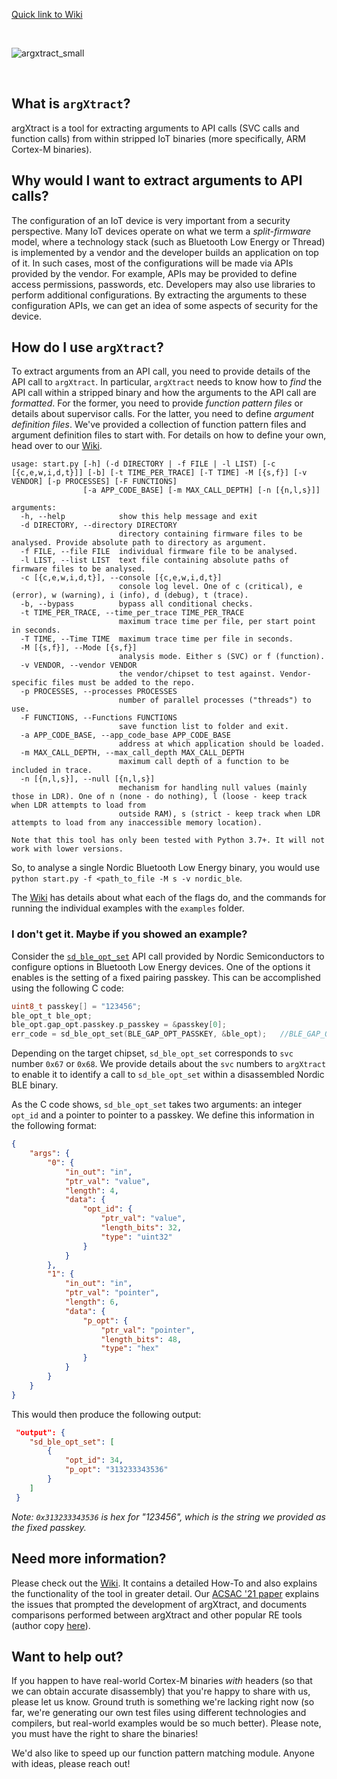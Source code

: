 [Quick link to Wiki](https://github.com/projectbtle/argXtract/wiki)


<br>

![argxtract_small](https://user-images.githubusercontent.com/29951305/103458078-9928f580-4cfc-11eb-8b3a-de2ed9bf490a.png)

<br>

## What is `argXtract`?
argXtract is a tool for extracting arguments to API calls (SVC calls and function calls) from within stripped IoT binaries (more specifically, ARM Cortex-M binaries). 

## Why would I want to extract arguments to API calls?
The configuration of an IoT device is very important from a security perspective. Many IoT devices operate on what we term a _split-firmware_ model, where a technology stack (such as Bluetooth Low Energy or Thread) is implemented by a vendor and the developer builds an application on top of it. In such cases, most of the configurations will be made via APIs provided by the vendor. For example, APIs may be provided to define access permissions, passwords, etc. Developers may also use libraries to perform additional configurations. By extracting the arguments to these configuration APIs, we can get an idea of some aspects of security for the device.

## How do I use `argXtract`?
To extract arguments from an API call, you need to provide details of the API call to `argXtract`. In particular, `argXtract` needs to know how to _find_ the API call within a stripped binary and how the arguments to the API call are _formatted_. For the former, you need to provide _function pattern files_ or details about supervisor calls. For the latter, you need to define _argument definition files_. We've provided a collection of function pattern files and argument definition files to start with. For details on how to define your own, head over to our [Wiki](https://github.com/projectbtle/argXtract/wiki).

```
usage: start.py [-h] (-d DIRECTORY | -f FILE | -l LIST) [-c [{c,e,w,i,d,t}]] [-b] [-t TIME_PER_TRACE] [-T TIME] -M [{s,f}] [-v VENDOR] [-p PROCESSES] [-F FUNCTIONS]
                [-a APP_CODE_BASE] [-m MAX_CALL_DEPTH] [-n [{n,l,s}]]
                
arguments:
  -h, --help            show this help message and exit
  -d DIRECTORY, --directory DIRECTORY
                        directory containing firmware files to be analysed. Provide absolute path to directory as argument.
  -f FILE, --file FILE  individual firmware file to be analysed.
  -l LIST, --list LIST  text file containing absolute paths of firmware files to be analysed.
  -c [{c,e,w,i,d,t}], --console [{c,e,w,i,d,t}]
                        console log level. One of c (critical), e (error), w (warning), i (info), d (debug), t (trace).
  -b, --bypass          bypass all conditional checks.
  -t TIME_PER_TRACE, --time_per_trace TIME_PER_TRACE
                        maximum trace time per file, per start point in seconds.
  -T TIME, --Time TIME  maximum trace time per file in seconds.
  -M [{s,f}], --Mode [{s,f}]
                        analysis mode. Either s (SVC) or f (function).
  -v VENDOR, --vendor VENDOR
                        the vendor/chipset to test against. Vendor-specific files must be added to the repo.
  -p PROCESSES, --processes PROCESSES
                        number of parallel processes ("threads") to use.
  -F FUNCTIONS, --Functions FUNCTIONS
                        save function list to folder and exit.
  -a APP_CODE_BASE, --app_code_base APP_CODE_BASE
                        address at which application should be loaded.
  -m MAX_CALL_DEPTH, --max_call_depth MAX_CALL_DEPTH
                        maximum call depth of a function to be included in trace.
  -n [{n,l,s}], --null [{n,l,s}]
                        mechanism for handling null values (mainly those in LDR). One of n (none - do nothing), l (loose - keep track when LDR attempts to load from
                        outside RAM), s (strict - keep track when LDR attempts to load from any inaccessible memory location).

Note that this tool has only been tested with Python 3.7+. It will not work with lower versions.
```

So, to analyse a single Nordic Bluetooth Low Energy binary, you would use `python start.py -f <path_to_file -M s -v nordic_ble`.

The [Wiki](https://github.com/projectbtle/argXtract/wiki) has details about what each of the flags do, and the commands for running the individual examples with the `examples` folder.


### I don't get it. Maybe if you showed an example?
Consider the [`sd_ble_opt_set`](https://infocenter.nordicsemi.com/index.jsp?topic=%2Fcom.nordic.infocenter.s132.api.v5.0.0%2Fgroup___b_l_e___c_o_m_m_o_n___f_u_n_c_t_i_o_n_s.html) API call provided by Nordic Semiconductors to configure options in Bluetooth Low Energy devices. One of the options it enables is the setting of a fixed pairing passkey. This can be accomplished using the following C code:
```c
uint8_t passkey[] = "123456"; 
ble_opt_t ble_opt; 
ble_opt.gap_opt.passkey.p_passkey = &passkey[0]; 
err_code = sd_ble_opt_set(BLE_GAP_OPT_PASSKEY, &ble_opt);   //BLE_GAP_OPT_PASSKEY = 34
```


Depending on the target chipset, `sd_ble_opt_set` corresponds to `svc` number `0x67` or `0x68`. We provide details about the `svc` numbers to `argXtract` to enable it to identify a call to `sd_ble_opt_set` within a disassembled Nordic BLE binary. 

As the C code shows, `sd_ble_opt_set` takes two arguments: an integer `opt_id` and a pointer to pointer to a passkey. We define this information in the following format:
```json
{
    "args": {
        "0": {
            "in_out": "in",
            "ptr_val": "value",
            "length": 4,
            "data": {
                "opt_id": {
                    "ptr_val": "value",
                    "length_bits": 32,
                    "type": "uint32"
                }
            }
        },
        "1": {
            "in_out": "in",
            "ptr_val": "pointer",
            "length": 6,
            "data": {
                "p_opt": {
                    "ptr_val": "pointer",
                    "length_bits": 48,
                    "type": "hex"
                }
            }
        }
    }
}
```

This would then produce the following output:
```json
 "output": {
    "sd_ble_opt_set": [
        {
            "opt_id": 34,
            "p_opt": "313233343536"
        }
    ]
 }
```
*Note: `0x313233343536` is hex for "123456", which is the string we provided as the fixed passkey.*

## Need more information?
Please check out the [Wiki](https://github.com/projectbtle/argXtract/wiki). It contains a detailed How-To and also explains the functionality of the tool in greater detail. Our [ACSAC '21 paper](https://dl.acm.org/doi/abs/10.1145/3485832.3488007) explains the issues that prompted the development of argXtract, and documents comparisons performed between argXtract and other popular RE tools (author copy [here](https://pure.royalholloway.ac.uk/portal/files/43253473/Deriving_IoT_Security_Configurations_via_Automated_Static_Analysis_of_Stripped_ARM_Binaries.pdf)).

## Want to help out?
If you happen to have real-world Cortex-M binaries *with* headers (so that we can obtain accurate disassembly) that you're happy to share with us, please let us know. Ground truth is something we're lacking right now (so far, we're generating our own test files using different technologies and compilers, but real-world examples would be so much better). Please note, you must have the right to share the binaries! 

We'd also like to speed up our function pattern matching module. Anyone with ideas, please reach out!
